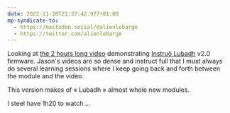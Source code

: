 ```yaml
---
date: 2022-11-28T21:37:42.977+01:00
mp-syndicate-to:
  - https://mastodon.social/@alienlebarge
  - https://twitter.com/alienlebarge
---
```

Looking at [the 2  hours long video](https://youtu.be/jws1TfWpdt8) demonstrating [Instruō Lubadh](https://www.instruomodular.com/product/lubadh/) v2.0 firmware.
Jason's videos are so dense and instruct full  that I must always do several learning sessions where I keep going back and forth between the module and the video.

This version makes of « Lubadh » almost whole new modules.

I steel have 1h20 to watch ...
